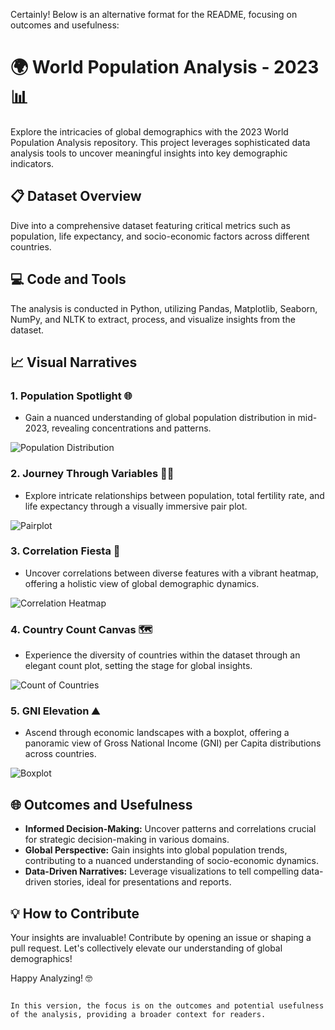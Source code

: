 Certainly! Below is an alternative format for the README, focusing on outcomes and usefulness:

# 🌍 World Population Analysis - 2023 📊

Explore the intricacies of global demographics with the 2023 World Population Analysis repository. This project leverages sophisticated data analysis tools to uncover meaningful insights into key demographic indicators.

## 📋 Dataset Overview

Dive into a comprehensive dataset featuring critical metrics such as population, life expectancy, and socio-economic factors across different countries.

## 💻 Code and Tools

The analysis is conducted in Python, utilizing Pandas, Matplotlib, Seaborn, NumPy, and NLTK to extract, process, and visualize insights from the dataset.

## 📈 Visual Narratives

### 1. Population Spotlight 🌐
   - Gain a nuanced understanding of global population distribution in mid-2023, revealing concentrations and patterns.

![Population Distribution](images/population_distribution.png)

### 2. Journey Through Variables 🚶‍♂️
   - Explore intricate relationships between population, total fertility rate, and life expectancy through a visually immersive pair plot.

![Pairplot](images/pairplot.png)

### 3. Correlation Fiesta 🌈
   - Uncover correlations between diverse features with a vibrant heatmap, offering a holistic view of global demographic dynamics.

![Correlation Heatmap](images/correlation_heatmap.png)

### 4. Country Count Canvas 🗺️
   - Experience the diversity of countries within the dataset through an elegant count plot, setting the stage for global insights.

![Count of Countries](images/countplot.png)

### 5. GNI Elevation ⛰️
   - Ascend through economic landscapes with a boxplot, offering a panoramic view of Gross National Income (GNI) per Capita distributions across countries.

![Boxplot](images/boxplot.png)

## 🌐 Outcomes and Usefulness

- **Informed Decision-Making:** Uncover patterns and correlations crucial for strategic decision-making in various domains.
- **Global Perspective:** Gain insights into global population trends, contributing to a nuanced understanding of socio-economic dynamics.
- **Data-Driven Narratives:** Leverage visualizations to tell compelling data-driven stories, ideal for presentations and reports.

## 💡 How to Contribute

Your insights are invaluable! Contribute by opening an issue or shaping a pull request. Let's collectively elevate our understanding of global demographics!

Happy Analyzing! 🤓
```

In this version, the focus is on the outcomes and potential usefulness of the analysis, providing a broader context for readers.
